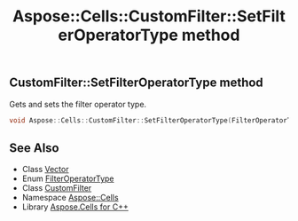 ﻿---
title: Aspose::Cells::CustomFilter::SetFilterOperatorType method
linktitle: SetFilterOperatorType
second_title: Aspose.Cells for C++ API Reference
description: 'Aspose::Cells::CustomFilter::SetFilterOperatorType method. Gets and sets the filter operator type in C++.'
type: docs
weight: 700
url: /cpp/aspose.cells/customfilter/setfilteroperatortype/
---
## CustomFilter::SetFilterOperatorType method


Gets and sets the filter operator type.

```cpp
void Aspose::Cells::CustomFilter::SetFilterOperatorType(FilterOperatorType value)
```

## See Also

* Class [Vector](../../vector/)
* Enum [FilterOperatorType](../../filteroperatortype/)
* Class [CustomFilter](../)
* Namespace [Aspose::Cells](../../)
* Library [Aspose.Cells for C++](../../../)
